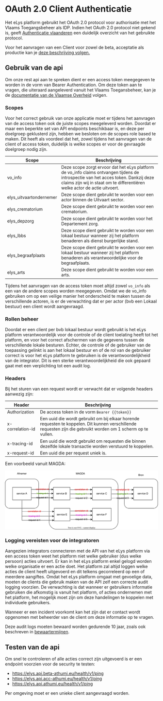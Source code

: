 # OAuth 2.0 Client Authenticatie
Het eLys platform gebruikt het OAuth 2.0 protocol voor authorisatie met het Vlaams Toegangsbeheer als IDP.
Indien het OAuth 2.0 protocol niet gekend is, geeft 
[Authenticatie vlaanderen](https://authenticatie.vlaanderen.be/docs/beveiligen-van-toepassingen/integratie-methoden/oauth/) 
een duidelijk overzicht van het gebruikte protocol.

Voor het aanvragen van een Client voor zowel de beta, acceptatie als productie kan je [deze beschrijving volgen.](client-aanvragen.md)

## Gebruik van de api
Om onze rest api aan te spreken dient er een access token meegegeven te worden in de vorm van Bearer Authentication.
Om deze token aan te vragen, die uiteraard aangeleverd vanuit het Vlaams Toegansbeheer, kan je de [documentatie van de Vlaamse Overheid](https://authenticatie.vlaanderen.be/docs/beveiligen-van-api/oauth-rest/) volgen.

### Scopes
Voor het correct gebruik van onze applicatie moet er tijdens het aanvragen van de access token ook de juiste scopes meegeleverd worden.
Doordat er maar een beperkte set van API endpoints beschikbaar is, en deze per doelgroep geklusterd zijn, hebben we besloten om de scopes role based te maken.
Dit heeft als voordeel dat het, zowel tijdens het aanvragen van de client of access token, duidelijk is welke scopes er voor de gevraagde doelgroep nodig zijn.  

| Scope                  | Beschrijving                                                                                                                                                                                                   |
|------------------------|----------------------------------------------------------------------------------------------------------------------------------------------------------------------------------------------------------------| 
| vo_info                | Deze scope zorgt ervoor dat het eLys platform de vo_info claims ontvangen tijdens de introspectie van het acces token. Dankzij deze claims zijn wij in staat om te differentiëren welke actor de actie uitvoert. |
| elys_uitvaartondernemer | Deze scope dient gebruikt te worden voor een actor binnen de Uitvaart sector.                                                                                                                                  |
| elys_crematorium        | Deze scope dient gebruikt te worden voor een crematorium.                                                                                                                                                      |
| elys_depzorg            | Deze scope dient gebruikt te worden voor het Departement zorg.                                                                                                                                                 |
| elys_lbbs               | Deze scope dient gebruikt te worden voor een lokaal bestuur wanneer zij het platform benaderen als dienst burgerlijke stand.                                                                                   |
| elys_begraafplaats      | Deze scope dient gebruikt te worden voor een lokaal bestuur wanneer zij het platform benaderen als verantwoordelijke voor de begraafplaats.                                                                    |
| elys_arts               | Deze scope dient gebruikt te worden voor een arts.                                                                                                                                                             |

Tijdens het aanvragen van de access token moet altijd zowel `vo_info` als een van de andere scopes worden meegegeven. 
Omdat we de vo_info gebruiken om op een veilige manier het onderscheid te maken tussen de verschillende actoren, is er de verwachting dat er per actor (bvb een Lokaal bestuur) een client wordt aangevraagd.

### Rollen beheer
Doordat er een client per bvb lokaal bestuur wordt gebruikt is het eLys platform verantwoordelijk voor de controle of de client toelating heeft tot het platform, en voor het correct afschermen van de gegevens tussen de verschillende lokale besturen. 
Echter, de controle of de gebruiker van de toepassing gelinkt is aan het lokaal bestuur en of de rol van de gebruiker correct is voor het eLys platform te gebruiken is de verantwoordelijkheid van de integrator.
Dit is een sterke verantwoordelijkheid die ook gepaard gaat met een verplichting tot een audit log.

### Headers
Bij het sturen van een request wordt er verwacht dat er volgende headers aanwezig zijn:

| Header           | Beschrijving                                                                                                                                                   |
|------------------|----------------------------------------------------------------------------------------------------------------------------------------------------------------|
| Authorization    | De access token in de vorm `Bearer {{token}}`                                                                                                                  |
| x-correlation-id | Een uuid die wordt gebruikt om bij elkaar horende requesten te koppelen. Dit kunnen verschillende requesten zijn die gebruikt worden om 1 scherm op te vullen. |
| x-tracing-id     | Een uuid die wordt gebruikt om requesten die binnen dezelfde lokale transactie worden verstuurd te koppelen.                                                   |
| x-request-id     | Een uuid die per request uniek is.                                                                                                                             | 

Een voorbeeld vanuit MAGDA:

![Request ids](../../static/request-ids.svg)


### Logging vereisten voor de integratoren
Aangezien integrators connecteren met de API van het eLys platform via een access token weet het platform niet welke gebruiker (dus welke persoon) acties uitvoert. 
Er kan in het eLys platform enkel gelogd worden welke organisatie er een actie doet. 
Het platform zal altijd loggen welke acties de client heeft uitgevoerd en dit telkens gecorreleerd op een of meerdere aangiftes. 
Omdat het eLys platform omgaat met gevoelige data, moeten de clients die gebruik maken van de API zelf een correcte audit logging voorzien. 
De verwachting is dat wanneer er gebruikers informatie gebruiken die afkomstig is vanuit het platform, of acties ondernemen met het platform, het mogelijk moet zijn om deze handelingen te koppelen met individuele gebruikers. 

Wanneer er een incident voorkomt kan het zijn dat er contact wordt opgenomen met beheerder van de client om deze informatie op te vragen.

Deze audit logs moeten bewaard worden gedurende 10 jaar, zoals ook beschreven in [bewaartermijnen](bewaartermijnen.md).


## Testen van de api
Om snel te controleren of alle acties correct zijn uitgevoerd is er een endpoint voorzien voor de security te testen:
- https://elys.api.beta-athumi.eu/health/v1/ping
- https://elys.api.acc-athumi.eu/health/v1/ping
- https://elys.api.athumi.eu/health/v1/ping

Per omgeving moet er een unieke client aangevraagd worden. 
